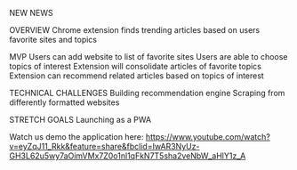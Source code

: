NEW NEWS

OVERVIEW
Chrome extension finds trending articles based on users favorite sites and topics

MVP
Users can add website to list of favorite sites
Users are able to choose topics of interest
Extension will consolidate articles of favorite topics
Extension can recommend related articles based on topics of interest

TECHNICAL CHALLENGES
Building recommendation engine
Scraping from differently formatted websites

STRETCH GOALS
Launching as a PWA

Watch us demo the application here:
https://www.youtube.com/watch?v=eyZqJ11_Rkk&feature=share&fbclid=IwAR3NyUz-GH3L62u5wy7aOimVMx7Z0o1nl1qFkN7T5sha2veNbW_aHlY1z_A
